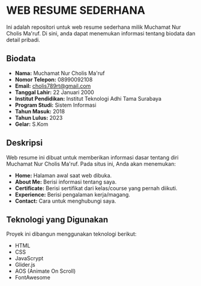 # WEB RESUME SEDERHANA

Ini adalah repositori untuk web resume sederhana milik Muchamat Nur Cholis Ma'ruf. Di sini, anda dapat menemukan informasi tentang biodata dan detail pribadi.

## Biodata

- **Nama:** Muchamat Nur Cholis Ma'ruf
- **Nomor Telepon:** 08990092108
- **Email:** cholis789rt@gmail.com
- **Tanggal Lahir:** 22 Januari 2000
- **Institut Pendidikan:** Institut Teknologi Adhi Tama Surabaya
- **Program Studi:** Sistem Informasi
- **Tahun Masuk:** 2018
- **Tahun Lulus:** 2023
- **Gelar:** S.Kom

## Deskripsi

Web resume ini dibuat untuk memberikan informasi dasar tentang diri Muchamat Nur Cholis Ma'ruf. Pada situs ini, Anda akan menemukan:

- **Home:** Halaman awal saat web dibuka.
- **About Me:** Berisi informasi tentang saya.
- **Certificate:** Berisi sertifikat dari kelas/course yang pernah diikuti.
- **Experience:** Berisi pengalaman kerja/magang.
- **Contact:** Cara untuk menghubungi saya.

## Teknologi yang Digunakan

Proyek ini dibangun menggunakan teknologi berikut:

- HTML
- CSS
- JavaScrypt
- Glider.js
- AOS (Animate On Scroll)
- FontAwesome
